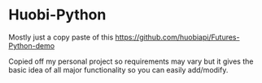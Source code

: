 # Huobi-Python

Mostly just a copy paste of this https://github.com/huobiapi/Futures-Python-demo

Copied off my personal project so requirements may vary but it gives the basic idea of all major functionality so you can easily add/modify.